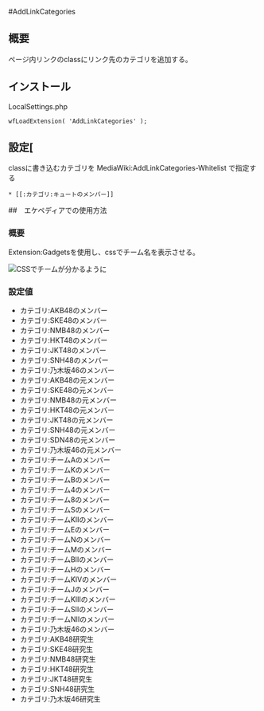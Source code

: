 #AddLinkCategories
## 概要
ページ内リンクのclassにリンク先のカテゴリを追加する。

## インストール
LocalSettings.php

    wfLoadExtension( 'AddLinkCategories' );

## 設定[

classに書き込むカテゴリを MediaWiki:AddLinkCategories-Whitelist で指定する

```
* [[:カテゴリ:キュートのメンバー]]

```


##　エケペディアでの使用方法
### 概要
Extension:Gadgetsを使用し、cssでチーム名を表示させる。

![CSSでチームが分かるように](https://lh6.googleusercontent.com/-ArXxGlTJ3uE/VIMIAH1HX9I/AAAAAAAB_qE/ORq5ohnyNUM/s0/ww.PNG)

### 設定値　
 * カテゴリ:AKB48のメンバー
 * カテゴリ:SKE48のメンバー
 * カテゴリ:NMB48のメンバー
 * カテゴリ:HKT48のメンバー
 * カテゴリ:JKT48のメンバー
 * カテゴリ:SNH48のメンバー
 * カテゴリ:乃木坂46のメンバー
 * カテゴリ:AKB48の元メンバー
 * カテゴリ:SKE48の元メンバー
 * カテゴリ:NMB48の元メンバー
 * カテゴリ:HKT48の元メンバー
 * カテゴリ:JKT48の元メンバー
 * カテゴリ:SNH48の元メンバー
 * カテゴリ:SDN48の元メンバー
 * カテゴリ:乃木坂46の元メンバー
 * カテゴリ:チームAのメンバー
 * カテゴリ:チームKのメンバー
 * カテゴリ:チームBのメンバー
 * カテゴリ:チーム4のメンバー
 * カテゴリ:チーム8のメンバー
 * カテゴリ:チームSのメンバー
 * カテゴリ:チームKIIのメンバー
 * カテゴリ:チームEのメンバー
 * カテゴリ:チームNのメンバー
 * カテゴリ:チームMのメンバー
 * カテゴリ:チームBIIのメンバー
 * カテゴリ:チームHのメンバー
 * カテゴリ:チームKIVのメンバー
 * カテゴリ:チームJのメンバー
 * カテゴリ:チームKIIIのメンバー
 * カテゴリ:チームSIIのメンバー
 * カテゴリ:チームNIIのメンバー
 * カテゴリ:乃木坂46のメンバー
 * カテゴリ:AKB48研究生
 * カテゴリ:SKE48研究生
 * カテゴリ:NMB48研究生
 * カテゴリ:HKT48研究生
 * カテゴリ:JKT48研究生
 * カテゴリ:SNH48研究生
 * カテゴリ:乃木坂46研究生
